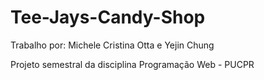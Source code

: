 # Tee-Jays-Candy-Shop
Trabalho por: Michele Cristina Otta e Yejin Chung

Projeto semestral da disciplina Programação Web - PUCPR
